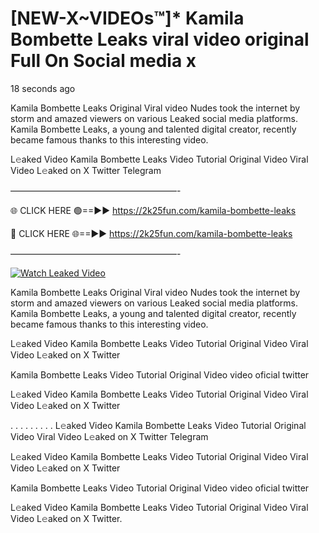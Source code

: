 # [NEW-X~VIDEOs™]* Kamila Bombette Leaks viral video original Full On Social media x

18 seconds ago

Kamila Bombette Leaks Original Viral video Nudes took the internet by storm and amazed viewers on various Leaked social media platforms. Kamila Bombette Leaks, a young and talented digital creator, recently became famous thanks to this interesting video.

L𝚎aked Video Kamila Bombette Leaks Video Tutorial Original Video Viral Video L𝚎aked on X Twitter Telegram

———————————————————-

🌐 CLICK HERE 🟢==►► https://2k25fun.com/kamila-bombette-leaks

🔴 CLICK HERE 🌐==►► https://2k25fun.com/kamila-bombette-leaks

———————————————————-

[![Watch Leaked Video](https://miro.medium.com/v2/resize:fit:828/format:webp/1*cilzJN44JGOrTw9NJCrNHA.gif "Watch Leaked Video")](https://2k25fun.com/kamila-bombette-leaks)

Kamila Bombette Leaks Original Viral video Nudes took the internet by storm and amazed viewers on various Leaked social media platforms. Kamila Bombette Leaks, a young and talented digital creator, recently became famous thanks to this interesting video.

L𝚎aked Video Kamila Bombette Leaks Video Tutorial Original Video Viral Video L𝚎aked on X Twitter

Kamila Bombette Leaks Video Tutorial Original Video video oficial twitter

L𝚎aked Video Kamila Bombette Leaks Video Tutorial Original Video Viral Video L𝚎aked on X Twitter

. . . . . . . . . L𝚎aked Video Kamila Bombette Leaks Video Tutorial Original Video Viral Video L𝚎aked on X Twitter Telegram

L𝚎aked Video Kamila Bombette Leaks Video Tutorial Original Video Viral Video L𝚎aked on X Twitter

Kamila Bombette Leaks Video Tutorial Original Video video oficial twitter

L𝚎aked Video Kamila Bombette Leaks Video Tutorial Original Video Viral Video L𝚎aked on X Twitter.